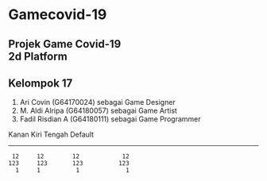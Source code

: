 # Gamecovid-19
Projek Game Covid-19
<br/>2d Platform
---
Kelompok 17
---
1. Ari Covin (G64170024)        sebagai Game Designer
2. M. Aldi Alripa (G64180057)   sebagai Game Artist
3. Fadil Risdian A (G64180111)  sebagai Game Programmer  

  Kanan     Kiri     Tengah     Default
-------     ------ ----------   -------
     12     12        12            12
    123     123       123          123
      1     1          1             1
